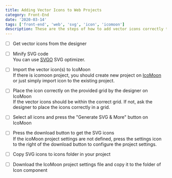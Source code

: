 ```yaml
---
title: Adding Vector Icons to Web Projects
category: Front-End
date: '2020-03-14'
tags: ['front-end', 'web', 'svg', 'icon', 'icomoon']
description: These are the steps of how to add vector icons correctly to a web project assumed that the project is utilizing SVG sprite.
---
```


- [ ] Get vector icons from the designer

- [ ] Minify SVG code  
You can use [SVGO](https://jakearchibald.github.io/svgomg/) SVG optimizer.

- [ ] Import the vector icon(s) to IcoMoon  
If there is icomoon project, you should create new project on [IcoMoon](https://icomoon.io/app/#/projects) or just simply import icon to the existing project.

- [ ] Place the icon correctly on the provided grid by the designer on IcoMoon  
If the vector icons should be within the correct grid. If not, ask the designer to place the icons correctly in a grid.

- [ ] Select all icons and press the "Generate SVG & More" button on IcoMoon

- [ ] Press the download button to get the SVG icons  
If the icoMoon project settings are not defined, press the settings icon to the right of the download button to configure the project settings.

- [ ] Copy SVG icons to icons folder in your project

- [ ] Download the IcoMoon project settings file and copy it to the folder of Icon component
